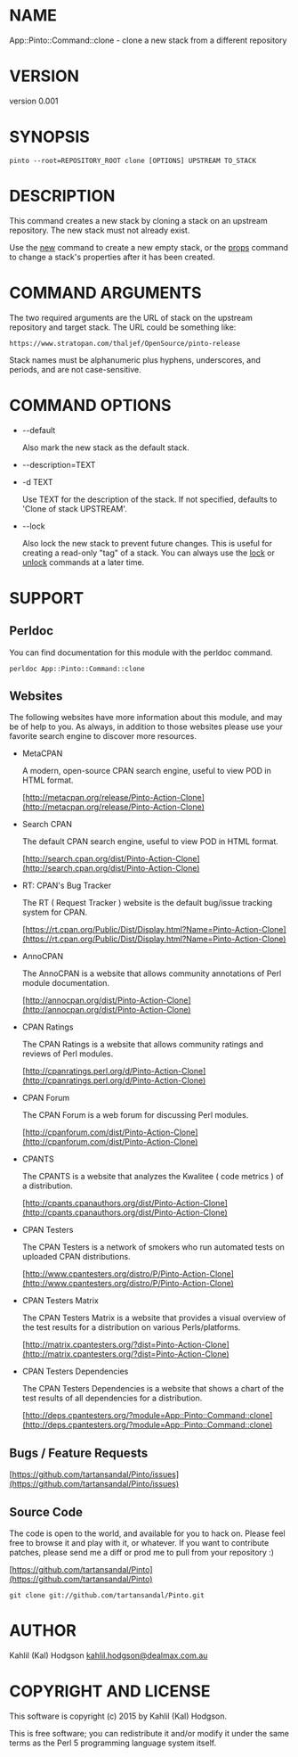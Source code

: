 # NAME

App::Pinto::Command::clone - clone a new stack from a different repository

# VERSION

version 0.001

# SYNOPSIS

    pinto --root=REPOSITORY_ROOT clone [OPTIONS] UPSTREAM TO_STACK

# DESCRIPTION

This command creates a new stack by cloning a stack on an upstream repository.
The new stack must not already exist.

Use the [new](https://metacpan.org/pod/App::Pinto::Command::new) command to create a new empty
stack, or the [props](https://metacpan.org/pod/App::Pinto::Command::props) command to change
a stack's properties after it has been created.

# COMMAND ARGUMENTS

The two required arguments are the URL of stack on the upstream repository and target
stack.  The URL could be something like:

    https://www.stratopan.com/thaljef/OpenSource/pinto-release 

Stack names must be alphanumeric plus hyphens, underscores, and periods, and
are not case-sensitive.

# COMMAND OPTIONS

- --default

    Also mark the new stack as the default stack.

- --description=TEXT
- -d TEXT

    Use TEXT for the description of the stack.  If not specified, defaults
    to 'Clone of stack UPSTREAM'.

- --lock

    Also lock the new stack to prevent future changes.  This is useful for
    creating a read-only "tag" of a stack.  You can always use the
    [lock](https://metacpan.org/pod/App::Pinto::Command::lock) or
    [unlock](https://metacpan.org/pod/App::Pinto::Command::unlock) commands at a later time.

# SUPPORT

## Perldoc

You can find documentation for this module with the perldoc command.

    perldoc App::Pinto::Command::clone

## Websites

The following websites have more information about this module, and may be of help to you. As always,
in addition to those websites please use your favorite search engine to discover more resources.

- MetaCPAN

    A modern, open-source CPAN search engine, useful to view POD in HTML format.

    [http://metacpan.org/release/Pinto-Action-Clone](http://metacpan.org/release/Pinto-Action-Clone)

- Search CPAN

    The default CPAN search engine, useful to view POD in HTML format.

    [http://search.cpan.org/dist/Pinto-Action-Clone](http://search.cpan.org/dist/Pinto-Action-Clone)

- RT: CPAN's Bug Tracker

    The RT ( Request Tracker ) website is the default bug/issue tracking system for CPAN.

    [https://rt.cpan.org/Public/Dist/Display.html?Name=Pinto-Action-Clone](https://rt.cpan.org/Public/Dist/Display.html?Name=Pinto-Action-Clone)

- AnnoCPAN

    The AnnoCPAN is a website that allows community annotations of Perl module documentation.

    [http://annocpan.org/dist/Pinto-Action-Clone](http://annocpan.org/dist/Pinto-Action-Clone)

- CPAN Ratings

    The CPAN Ratings is a website that allows community ratings and reviews of Perl modules.

    [http://cpanratings.perl.org/d/Pinto-Action-Clone](http://cpanratings.perl.org/d/Pinto-Action-Clone)

- CPAN Forum

    The CPAN Forum is a web forum for discussing Perl modules.

    [http://cpanforum.com/dist/Pinto-Action-Clone](http://cpanforum.com/dist/Pinto-Action-Clone)

- CPANTS

    The CPANTS is a website that analyzes the Kwalitee ( code metrics ) of a distribution.

    [http://cpants.cpanauthors.org/dist/Pinto-Action-Clone](http://cpants.cpanauthors.org/dist/Pinto-Action-Clone)

- CPAN Testers

    The CPAN Testers is a network of smokers who run automated tests on uploaded CPAN distributions.

    [http://www.cpantesters.org/distro/P/Pinto-Action-Clone](http://www.cpantesters.org/distro/P/Pinto-Action-Clone)

- CPAN Testers Matrix

    The CPAN Testers Matrix is a website that provides a visual overview of the test results for a distribution on various Perls/platforms.

    [http://matrix.cpantesters.org/?dist=Pinto-Action-Clone](http://matrix.cpantesters.org/?dist=Pinto-Action-Clone)

- CPAN Testers Dependencies

    The CPAN Testers Dependencies is a website that shows a chart of the test results of all dependencies for a distribution.

    [http://deps.cpantesters.org/?module=App::Pinto::Command::clone](http://deps.cpantesters.org/?module=App::Pinto::Command::clone)

## Bugs / Feature Requests

[https://github.com/tartansandal/Pinto/issues](https://github.com/tartansandal/Pinto/issues)

## Source Code

The code is open to the world, and available for you to hack on. Please feel free to browse it and play
with it, or whatever. If you want to contribute patches, please send me a diff or prod me to pull
from your repository :)

[https://github.com/tartansandal/Pinto](https://github.com/tartansandal/Pinto)

    git clone git://github.com/tartansandal/Pinto.git

# AUTHOR

Kahlil (Kal) Hodgson <kahlil.hodgson@dealmax.com.au>

# COPYRIGHT AND LICENSE

This software is copyright (c) 2015 by Kahlil (Kal) Hodgson.

This is free software; you can redistribute it and/or modify it under
the same terms as the Perl 5 programming language system itself.

